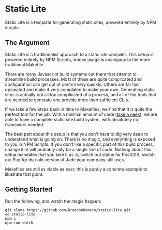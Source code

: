 # Static Lite

Static Lite is a template for generating static sites, powered entirely by NPM scripts.

## The Argument

Static Lite is a traditionalist approach to a static site compiler.  This setup is powered entirely by NPM Scripts, whose usage is analogous to the more traditional Makefile.

There are many Javascript build systems out there that attempt to streamline build processes.  Most of these are quite complicated and configuration can get out of control very quickly.  Others are far too opionated and make it very complated to make your own.  Generating static sites is actually not all too complicated of a process, and all of the tools that are needed to generate one provide more than sufficient CLIs.

If we take a few steps back in time to Makefiles, we find that it is quite the perfect tool for the job.  With a minimal amount of code ([take a peek](https://github.com/BrandonRomano/static-lite/blob/master/package.json#L36-L48)), we are able to have a complete static site build system, with absolutely no framework needed.

The best part about this setup is that you don't have to dig very deep to understand what is going on.  There is no magic, and everything is exposed to you in NPM Scripts.  If you don't like a specific part of this build process, change it; it will probably only be a single line of code.  Nothing about this setup mandates that you take it as is; switch out stylus for PostCSS, switch out Pug for that old version of Jade your company still uses.

Makefiles are still as viable as ever, this is purely a concrete example to illustrate that point.

## Getting Started

Run the following, and watch the magic happen:

```
git clone https://github.com/BrandonRomano/static-lite.git
cd static-lite
npm i
npm run watch
```
